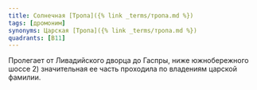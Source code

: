 ```yaml
---
title: Солнечная [Тропа]({% link _terms/тропа.md %})
tags: [дромоним]
synonyms: Царская [Тропа]({% link _terms/тропа.md %})
quadrants: [В11]
---
```


Пролегает от Ливадийского дворца до Гаспры, ниже южнобережного шоссе 2)
значительная ее часть проходила по владениям царской фамилии.
